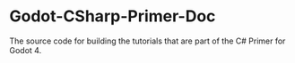 # Godot-CSharp-Primer-Doc
The source code for building the tutorials that are part of the C# Primer for Godot 4.
